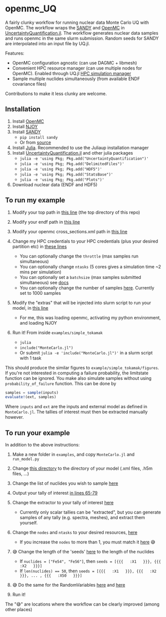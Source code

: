 # openmc_UQ
A fairly clunky workflow for running nuclear data Monte Carlo UQ with OpenMC. The workflow wraps the [SANDY](https://github.com/luca-fiorito-11/sandy) and [OpenMC](https://github.com/openmc-dev/openmc) in [UncertaintyQuantification.jl](https://github.com/FriesischScott/UncertaintyQuantification.jl). The workflow generates nuclear data samples and runs openmc in the same slurm submission. Random seeds for SANDY are interpolated into an input file by UQ.jl.

Features:
* OpenMC configuration agnostic (can use DAGMC + libmesh)
* Convenient HPC resource manager (can use multiple nodes for OpenMC). Enabled through UQ.jl [HPC simulation manager](https://friesischscott.github.io/UncertaintyQuantification.jl/dev/manual/hpc)
* Sample multiple nuclides simultaneously (from available ENDF covariance files)

Contributions to make it less clunky are welcome.

## Installation

1. Install [OpenMC](https://github.com/openmc-dev/openmc)
2. Install [NJOY](https://github.com/njoy/NJOY21)
3. Install [SANDY](https://github.com/luca-fiorito-11/sandy)
   - `pip install sandy`
   - Or from [source](https://github.com/luca-fiorito-11/sandy/blob/develop/INSTALL.md#installing-sandy-from-source)
5. Install [Julia](https://julialang.org/downloads/). Recommended to use the Juliaup installation manager
6. Install [UncertaintyQuantification.jl](https://github.com/FriesischScott/UncertaintyQuantification.jl) and other julia packages
   - `julia -e 'using Pkg; Pkg.add("UncertaintyQuantification")'`
   - `julia -e 'using Pkg; Pkg.add("DelimitedFiles")'`
   - `julia -e 'using Pkg; Pkg.add("HDF5")'`
   - `julia -e 'using Pkg; Pkg.add("StatsBase")'`
   - `julia -e 'using Pkg; Pkg.add("Plots")'`
8. Download nuclear data (ENDF and HDF5)
 
## To run my example

1. Modify your top path in [this line](https://github.com/AnderGray/openmc_UQ/blob/4e6a457408502dbb96848ecc2bf314fc61eb2b5c/example/simple_tokamak/run_model.py#L8) (the top directory of this repo)
2. Modify your endf path in [this line](https://github.com/AnderGray/openmc_UQ/blob/4e6a457408502dbb96848ecc2bf314fc61eb2b5c/example/simple_tokamak/run_model.py#L19)
3. Modify your openmc cross_sections.xml path in [this line](https://github.com/AnderGray/openmc_UQ/blob/4e6a457408502dbb96848ecc2bf314fc61eb2b5c/example/simple_tokamak/run_model.py#L25)
4. Change my HPC credentials to your HPC credentials (plus your desired partition etc) in [these lines](https://github.com/AnderGray/openmc_UQ/blob/4e6a457408502dbb96848ecc2bf314fc61eb2b5c/example/simple_tokamak/MonteCarlo.jl#L70)
   - You can optionally change the `throttle` (max samples run simultaneous)
   - You can optionally change `ntasks` (5 cores gives a simulation time ~2 mins per simulation)
   - You can optionally set a `batchsize` (max samples submitted simultaneous) see [docs](https://friesischscott.github.io/UncertaintyQuantification.jl/dev/manual/hpc)
   - You can optionally change the number of samples [here](https://github.com/AnderGray/openmc_UQ/blob/4e6a457408502dbb96848ecc2bf314fc61eb2b5c/example/simple_tokamak/MonteCarlo.jl#L96). Currently set to 1000 samples
     
5. Modify the "extras" that will be injected into slurm script to run your model, in [this line](https://github.com/AnderGray/openmc_UQ/blob/4e6a457408502dbb96848ecc2bf314fc61eb2b5c/example/simple_tokamak/MonteCarlo.jl#L82)
    - For me, this was loading openmc, activating my python environment, and loading NJOY
6. Run it! From inside `examples/simple_tokamak`
    - `julia`
    - `include("MonteCarlo.jl")`
    - Or submit `julia -e 'include("MonteCarlo.jl")'` in a slurm script with 1 task
    
This should produce the similar figures to `example/simple_tokamak/figures`. If you're not interested in computing a failure probability, the limitstate function can be ignored. You make also simulate samples without using `probability_of_failure` function. This can be done by

```julia
samples = sample(inputs)
evaluate!(ext, samples)
```
Where `inputs` and `ext` are the inputs and external model as defined in `MonteCarlo.jl`. The tallies of interest must then be extracted manually however.

## To run your example

In addition to the above instructions:

1. Make a new folder in `examples`, and copy `MonteCarlo.jl` and `run_model.py`
2. Change [this directory](https://github.com/AnderGray/openmc_UQ/blob/4e6a457408502dbb96848ecc2bf314fc61eb2b5c/example/simple_tokamak/run_model.py#L22) to the directory of your model (.xml files, .h5m files, ...)
3. Change the list of nuclides you wish to sample [here](https://github.com/AnderGray/openmc_UQ/blob/4e6a457408502dbb96848ecc2bf314fc61eb2b5c/example/simple_tokamak/run_model.py#L17)
4. Output your tally of interest [in lines 65-79](https://github.com/AnderGray/openmc_UQ/blob/4e6a457408502dbb96848ecc2bf314fc61eb2b5c/example/simple_tokamak/run_model.py#L65)
5. Change the extractor to your tally of interest [here](https://github.com/AnderGray/openmc_UQ/blob/4e6a457408502dbb96848ecc2bf314fc61eb2b5c/example/simple_tokamak/MonteCarlo.jl#L33)
   - Currently only scalar tallies can be "extracted", but you can generate samples of any tally (e.g. spectra, meshes), and extract them yourself.
     
6. Change the `nodes` and `ntasks` to your desired resources, [here](https://github.com/AnderGray/openmc_UQ/blob/4e6a457408502dbb96848ecc2bf314fc61eb2b5c/example/simple_tokamak/MonteCarlo.jl#L74)
   - If you increase the `nodes` to more than 1, you must match it [here](https://github.com/AnderGray/openmc_UQ/blob/4e6a457408502dbb96848ecc2bf314fc61eb2b5c/src/run_openmc.py#L64) 😅
       
8. 😅 Change the length of the 'seeds' [here](https://github.com/AnderGray/openmc_UQ/blob/4e6a457408502dbb96848ecc2bf314fc61eb2b5c/example/simple_tokamak/run_model.py#L31) to the length of the nuclides
   - If `nuclides = ["Fe54", "Fe56"]`, then `seeds = [{{{   :X1   }}}, {{{   :X2   }}}]`
   - If `len(nuclides) == 50`, then `seeds = [{{{   :X1   }}}, {{{   :X2   }}}, ... , {{{   :X50   }}}]`
9. 😅 Do the same for the RandomVariables [here](https://github.com/AnderGray/openmc_UQ/blob/4e6a457408502dbb96848ecc2bf314fc61eb2b5c/example/simple_tokamak/MonteCarlo.jl#L6) and [here](https://github.com/AnderGray/openmc_UQ/blob/4e6a457408502dbb96848ecc2bf314fc61eb2b5c/example/simple_tokamak/MonteCarlo.jl#L17)
    
10. Run it!

The "😅" are locations where the workflow can be clearly improved (among other places)
